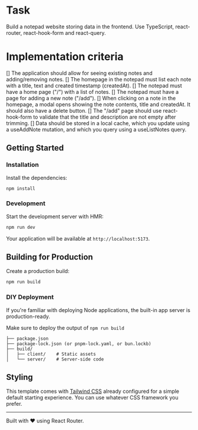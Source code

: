 # Task

Build a notepad website storing data in the frontend. Use TypeScript, react-router, react-hook-form and react-query.

# Implementation criteria

[] The application should allow for seeing existing notes and adding/removing notes.
[] The homepage in the notepad must list each note with a title, text and created timestamp (createdAt).
[] The notepad must have a home page ("/") with a list of notes.
[] The notepad must have a page for adding a new note ("/add").
[] When clicking on a note in the homepage, a modal opens showing the note contents, title and createdAt. It should also have a delete button.
[] The "/add" page should use react-hook-form to validate that the title and description are not empty after trimming.
[] Data should be stored in a local cache, which you update using a useAddNote mutation, and which you query using a useListNotes query.

## Getting Started

### Installation

Install the dependencies:

```bash
npm install
```

### Development

Start the development server with HMR:

```bash
npm run dev
```

Your application will be available at `http://localhost:5173`.

## Building for Production

Create a production build:

```bash
npm run build
```

### DIY Deployment

If you're familiar with deploying Node applications, the built-in app server is production-ready.

Make sure to deploy the output of `npm run build`

```
├── package.json
├── package-lock.json (or pnpm-lock.yaml, or bun.lockb)
├── build/
│   ├── client/    # Static assets
│   └── server/    # Server-side code
```

## Styling

This template comes with [Tailwind CSS](https://tailwindcss.com/) already configured for a simple default starting experience. You can use whatever CSS framework you prefer.

---

Built with ❤️ using React Router.
